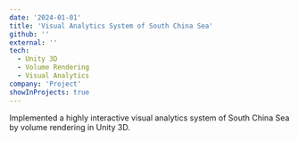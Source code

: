 ```yaml
---
date: '2024-01-01'
title: 'Visual Analytics System of South China Sea'
github: ''
external: ''
tech:
  - Unity 3D
  - Volume Rendering
  - Visual Analytics
company: 'Project'
showInProjects: true
---
```


Implemented a highly interactive visual analytics system of South China Sea by volume rendering in Unity 3D.